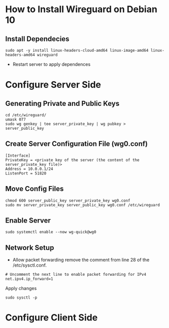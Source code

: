 # How to Install Wireguard  on Debian 10

## Install Dependecies 
```
sudo apt -y install linux-headers-cloud-amd64 linux-image-amd64 linux-headers-amd64 wireguard
```

- Restart server to apply dependences

# Configure Server Side
## Generating Private and Public Keys
``` 
cd /etc/wireguard/
umask 077
sudo wg genkey | tee server_private_key | wg pubkey > server_public_key
```

## Create Server Configuration File (wg0.conf)

```
[Interface]
PrivateKey = <private key of the server (the content of the server_private_key file)>
Address = 10.0.0.1/24
ListenPort = 51820
```

## Move Config Files 
```
chmod 600 server_public_key server_private_key wg0.conf
sudo mv server_private_key server_public_key wg0.conf /etc/wireguard
```

## Enable Server
```
sudo systemctl enable --now wg-quick@wg0
```

## Network Setup
- Allow packet forwarding remove the comment from line 28 of the /etc/sysctl.conf.

```
# Uncomment the next line to enable packet forwarding for IPv4
net.ipv4.ip_forward=1
```

Apply changes
```
sudo sysctl -p
``` 

# Configure Client Side













